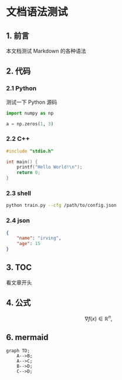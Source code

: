 # 文档语法测试


<!-- toc -->


## 1. 前言

本文档测试 Markdown 的各种语法

## 2. 代码

### 2.1 Python

测试一下 Python 源码

```python
import numpy as np

a = np.zeros(1, 3)
```

### 2.2 C++

```cpp
#include "stdio.h"

int main() {
    printf("Hello World!\n");
    return 0;
}
```

### 2.3 shell

```bash
python train.py --cfg /path/to/config.json
```


### 2.4 json

```json
{
    "name": "irving",
    "age": 15
}
```

## 3. TOC

看文章开头

## 4. 公式

$$ \nabla f(x) \in \mathbb{R}^n, $$

## 6. mermaid

```mermaid
graph TD;
    A-->B;
    A-->C;
    B-->D;
    C-->D;
```
